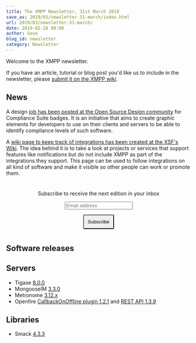 ```yaml
---
title: The XMPP Newsletter, 31st March 2019
save_as: 2019/03/newsletter-31-march/index.html
url: 2019/03/newsletter-31-march/
date: 2019-02-28 00:00
author: Seve
blog_id: newsletter
category: Newsletter
---
```


Welcome to the XMPP newsletter.

If you have an article, tutorial or blog post you'd like us to include in the
newsletter, please [submit it on the XMPP wiki](https://wiki.xmpp.org/web/News_and_Articles_for_the_next_XMPP_Newsletter).

## News

A design [job has been posted at the Open Source Design community](https://opensourcedesign.net/jobs/jobs/2019-03-19-design-of-badges-for-different-xmpp-compliance-levels) for Compliance Suite badges.
It is an initiative that aims to create graphic elements for developers to use on their clients and servers to be able to identify compliance levels of such software.

A [wiki page to keep track of integrations has been created at the XSF's Wiki](https://wiki.xmpp.org/web/Integrations). The idea behind it is to take a look at projects or services that support features like notifications but do not include XMPP as part of the integrations they support.
This page can be used to follow integrations on all kind of software and make it visible so other people can work or promote them.

<form style="padding: 10px; text-align:center; margin-bottom: 30px;"
      action="https://tinyletter.com/xmpp" method="post" target="popupwindow"
      onsubmit="window.open('https://tinyletter.com/xmpp', 'popupwindow',
      'scrollbars=yes,width=800,height=600');return true">
<p><label for="tlemail">Subscribe to receive the next edition in your inbox</label></p>
<p><input type="text" placeholder="Email address" name="email" id="tlemail" /></p>
<input type="hidden" value="1" name="embed"/>
<input type="submit" style="padding: 10px; border-radius: 5%" value="Subscribe" />
</form>


## Software releases

## Servers

* Tigase [8.0.0](https://tigase.net/blog-entry/tigase-xmpp-server-800-general-availability-released)
* MongooseIM [3.3.0](https://www.erlang-solutions.com/blog/mongooseim-3-3-0-supporting-happy-relations.html)
* Metronome [3.12.x](https://metronome.im/changelogs/3_12)
* Openfire [CallbackOnOffline plugin 1.2.1](https://discourse.igniterealtime.org/t/callbackonoffline-openfire-plugin-1-2-1-released/84602) and [REST API 1.3.9](https://discourse.igniterealtime.org/t/rest-api-openfire-plugin-1-3-9-released/84622)

## Libraries

* Smack [4.3.3](https://discourse.igniterealtime.org/t/smack-4-3-3-released/84572)
